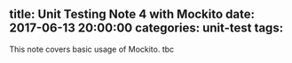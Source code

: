 title: Unit Testing Note 4 with Mockito
date: 2017-06-13 20:00:00
categories: unit-test
tags:
---
This note covers basic usage of Mockito.
tbc